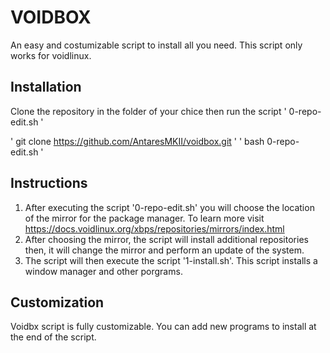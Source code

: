 # VOIDBOX
An easy and costumizable script to install all you need. This script only works for voidlinux.

## Installation
Clone the repository in the folder of your chice then run the script ' 0-repo-edit.sh '

' git clone https://github.com/AntaresMKII/voidbox.git '
' bash 0-repo-edit.sh '

## Instructions
1. After executing the script '0-repo-edit.sh' you will choose the location of the mirror for the package manager.
To learn more visit https://docs.voidlinux.org/xbps/repositories/mirrors/index.html
2. After choosing the mirror, the script will install additional repositories then, it will change the mirror and perform an update of the system.
3. The script will then execute the script '1-install.sh'. This script installs a window manager and other porgrams.

## Customization
Voidbx script is fully customizable. You can add new programs to install at the end of the script.
